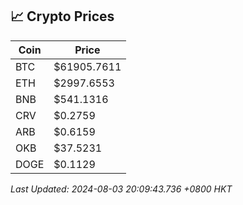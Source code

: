 ## 📈 Crypto Prices

| Coin | Price |
| ---- | ----- |
| BTC | $61905.7611 |
| ETH | $2997.6553 |
| BNB | $541.1316 |
| CRV | $0.2759 |
| ARB | $0.6159 |
| OKB | $37.5231 |
| DOGE | $0.1129 |

_Last Updated: 2024-08-03 20:09:43.736 +0800 HKT_